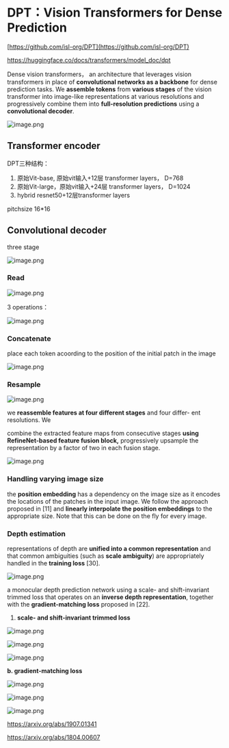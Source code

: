 # DPT：Vision Transformers for Dense Prediction

[https://github.com/isl-org/DPT](https://github.com/isl-org/DPT)

https://huggingface.co/docs/transformers/model_doc/dpt

Dense vision transformers， an architecture that leverages vision transformers in place of **convolutional networks as a backbone** for dense prediction tasks. We **assemble tokens** from **various stages** of the vision transformer into image-like representations at various resolutions and progressively combine them into **full-resolution predictions** using a **convolutional decoder**. 

![image.png](images/DPT%EF%BC%9AVision%20Transformers%20for%20Dense%20Prediction%201ba71bdab3cf80f88a58f9790775a2fc/image.png)

## Transformer encoder

DPT三种结构：

1. 原始Vit-base, 原始vit输入+12层 transformer layers， D=768
2. 原始Vit-large，原始vit输入+24层 transformer layers， D=1024
3. hybrid resnet50+12层transformer layers

pitchsize 16*16

## Convolutional decoder

three stage

![image.png](images/DPT%EF%BC%9AVision%20Transformers%20for%20Dense%20Prediction%201ba71bdab3cf80f88a58f9790775a2fc/image%201.png)

### **Read**

![image.png](images/DPT%EF%BC%9AVision%20Transformers%20for%20Dense%20Prediction%201ba71bdab3cf80f88a58f9790775a2fc/image%202.png)

3 operations：

![image.png](images/DPT%EF%BC%9AVision%20Transformers%20for%20Dense%20Prediction%201ba71bdab3cf80f88a58f9790775a2fc/image%203.png)

### **Concatenate**

place each token acoording to the position of the initial patch in the image

![image.png](images/DPT%EF%BC%9AVision%20Transformers%20for%20Dense%20Prediction%201ba71bdab3cf80f88a58f9790775a2fc/image%204.png)

### Resample

![image.png](images/DPT%EF%BC%9AVision%20Transformers%20for%20Dense%20Prediction%201ba71bdab3cf80f88a58f9790775a2fc/image%205.png)

we **reassemble features at four different stages** and four differ- ent resolutions. We

combine the extracted feature maps from consecutive stages **using RefineNet-based feature fusion block,** progressively upsample the representation by a factor of two in each fusion stage.

![image.png](images/DPT%EF%BC%9AVision%20Transformers%20for%20Dense%20Prediction%201ba71bdab3cf80f88a58f9790775a2fc/image%206.png)

### Handling varying image size

the **position embedding** has a dependency on the image size as it encodes the locations of the patches in the input image. We follow the approach proposed in [11] and **linearly interpolate the position embeddings** to the appropriate size. Note that this can be done on the fly for every image. 

### Depth estimation

representations of depth are **unified into a common representation** and that common ambiguities (such as **scale ambiguity**) are appropriately handled in the **training loss** [30].

![image.png](images/DPT%EF%BC%9AVision%20Transformers%20for%20Dense%20Prediction%201ba71bdab3cf80f88a58f9790775a2fc/image%207.png)

a monocular depth prediction network using a scale- and shift-invariant trimmed loss that operates on an **inverse depth representation**, together with the **gradient-matching loss** proposed in [22].

1. **scale- and shift-invariant trimmed loss**

![image.png](images/DPT%EF%BC%9AVision%20Transformers%20for%20Dense%20Prediction%201ba71bdab3cf80f88a58f9790775a2fc/image%208.png)

![image.png](images/DPT%EF%BC%9AVision%20Transformers%20for%20Dense%20Prediction%201ba71bdab3cf80f88a58f9790775a2fc/image%209.png)

![image.png](images/DPT%EF%BC%9AVision%20Transformers%20for%20Dense%20Prediction%201ba71bdab3cf80f88a58f9790775a2fc/image%2010.png)

 **b.  gradient-matching loss**

![image.png](images/DPT%EF%BC%9AVision%20Transformers%20for%20Dense%20Prediction%201ba71bdab3cf80f88a58f9790775a2fc/image%2011.png)

![image.png](images/DPT%EF%BC%9AVision%20Transformers%20for%20Dense%20Prediction%201ba71bdab3cf80f88a58f9790775a2fc/image%2012.png)

![image.png](images/DPT%EF%BC%9AVision%20Transformers%20for%20Dense%20Prediction%201ba71bdab3cf80f88a58f9790775a2fc/image%2013.png)

https://arxiv.org/abs/1907.01341

https://arxiv.org/abs/1804.00607
